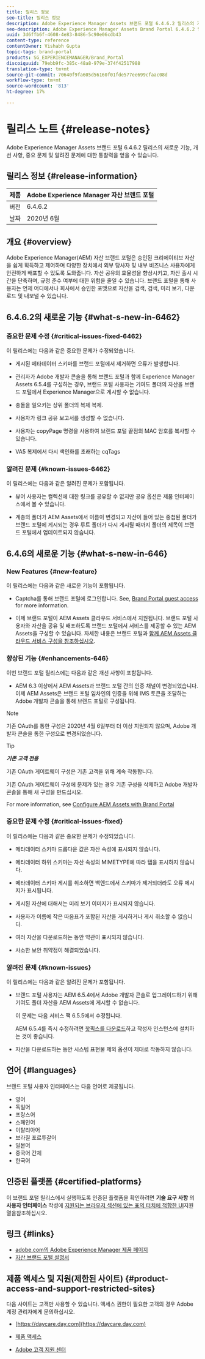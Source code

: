 ```yaml
---
title: 릴리스 정보
seo-title: 릴리스 정보
description: Adobe Experience Manager Assets 브랜드 포털 6.4.6.2 릴리스의 기능, 개선 사항, 중요 문제 및 알려진 문제에 대한 통찰력을 얻을 수 있습니다.
seo-description: Adobe Experience Manager Assets Brand Portal 6.4.6.2 릴리스의 개선 사항, 중요 문제 및 알려진 문제에 대한 통찰력을 얻을 수 있습니다.
uuid: 3d6ffb6f-4608-4e83-8486-5c90e06cdb43
content-type: reference
contentOwner: Vishabh Gupta
topic-tags: brand-portal
products: SG_EXPERIENCEMANAGER/Brand_Portal
discoiquuid: 79ebb9fc-385c-48a8-979e-374f42517988
translation-type: tm+mt
source-git-commit: 70640f9fa605d56160f01fde577ee699cfaac08d
workflow-type: tm+mt
source-wordcount: '813'
ht-degree: 17%

---
```



# 릴리스 노트 {#release-notes}

Adobe Experience Manager Assets 브랜드 포털 6.4.6.2 릴리스의 새로운 기능, 개선 사항, 중요 문제 및 알려진 문제에 대한 통찰력을 얻을 수 있습니다.

## 릴리스 정보 {#release-information}

| 제품 | Adobe Experience Manager 자산 브랜드 포털 |
|---|---|
| 버전 | 6.4.6.2 |
| 날짜 | 2020년 6월 |

## 개요 {#overview}

Adobe Experience Manager(AEM) 자산 브랜드 포털은 승인된 크리에이티브 자산을 쉽게 획득하고 제어하며 다양한 장치에서 외부 당사자 및 내부 비즈니스 사용자에게 안전하게 배포할 수 있도록 도와줍니다. 자산 공유의 효율성을 향상시키고, 자산 출시 시간을 단축하며, 규정 준수 여부에 대한 위험을 줄일 수 있습니다. 브랜드 포털을 통해 사용자는 언제 어디에서나 회사에서 승인한 포맷으로 자산을 검색, 검색, 미리 보기, 다운로드 및 내보낼 수 있습니다.

## 6.4.6.2의 새로운 기능 {#what-s-new-in-6462}

### 중요한 문제 수정 {#critical-issues-fixed-6462}

이 릴리스에는 다음과 같은 중요한 문제가 수정되었습니다.

* 게시된 메타데이터 스키마를 브랜드 포털에서 제거하면 오류가 발생합니다.

* 관리자가 Adobe 개발자 콘솔을 통해 브랜드 포털과 함께 Experience Manager Assets 6.5.4를 구성하는 경우, 브랜드 포털 사용자는 기여도 폴더의 자산을 브랜드 포털에서 Experience Manager으로 게시할 수 없습니다.

* 충돌을 일으키는 상위 폴더의 복제 복제.

* 사용자가 링크 공유 보고서를 생성할 수 없습니다.

* 사용자는 copyPage 명령을 사용하여 브랜드 포털 끝점의 MAC 암호를 복사할 수 있습니다.

* VA5 복제에서 다시 색인화를 초래하는 cqTags


### 알려진 문제 {#known-issues-6462}

이 릴리스에는 다음과 같은 알려진 문제가 포함됩니다.

* 뷰어 사용자는 컬렉션에 대한 링크를 공유할 수 없지만 공유 옵션은 제품 인터페이스에서 볼 수 있습니다.

* 계층의 폴더가 AEM Assets에서 이름이 변경되고 자산이 들어 있는 중첩된 폴더가 브랜드 포털에 게시되는 경우 루트 폴더가 다시 게시될 때까지 폴더의 제목이 브랜드 포털에서 업데이트되지 않습니다.


## 6.4.6의 새로운 기능 {#what-s-new-in-646}

### New Features {#new-feature}

이 릴리스에는 다음과 같은 새로운 기능이 포함됩니다.

* Captcha를 통해 브랜드 포털에 로그인합니다. See, [Brand Portal guest access](../using/guest-access.md) for more information.

* 이제 브랜드 포털이 AEM Assets 클라우드 서비스에서 지원됩니다. 브랜드 포털 사용자와 자산을 공유 및 배포하도록 브랜드 포털에서 서비스를 제공할 수 있는 AEM Assets을 구성할 수 있습니다.
자세한 내용은 브랜드 포털과 [함께 AEM Assets 클라우드 서비스 구성을 참조하십시오](https://docs.adobe.com/content/help/en/experience-manager-cloud-service/assets/brand-portal/configure-aem-assets-with-brand-portal.html).

### 향상된 기능 {#enhancements-646}

이번 브랜드 포털 릴리스에는 다음과 같은 개선 사항이 포함됩니다.

* AEM 6.3 이상에서 AEM Assets과 브랜드 포털 간의 인증 채널이 변경되었습니다. 이제 AEM Assets은 브랜드 포털 임차인의 인증을 위해 IMS 토큰을 조달하는 Adobe 개발자 콘솔을 통해 브랜드 포털로 구성됩니다.

>[!NOTE]
>
>기존 OAuth를 통한 구성은 2020년 4월 6일부터 더 이상 지원되지 않으며, Adobe 개발자 콘솔을 통한 구성으로 변경되었습니다.

>[!TIP]
>
>***기존 고객 전용***
>
>기존 OAuth 게이트웨이 구성은 기존 고객을 위해 계속 작동합니다.
>
>기존 OAuth 게이트웨이 구성에 문제가 있는 경우 기존 구성을 삭제하고 Adobe 개발자 콘솔을 통해 새 구성을 만드십시오.

For more information, see [Configure AEM Assets with Brand Portal](configure-aem-assets-with-brand-portal.md)

### 중요한 문제 수정 {#critical-issues-fixed}

이 릴리스에는 다음과 같은 중요한 문제가 수정되었습니다.

* 메타데이터 스키마 드롭다운 값은 자산 속성에 표시되지 않습니다.

* 메타데이터 하위 스키마는 자산 속성의 MIMETYPE에 따라 탭을 표시하지 않습니다.

* 메타데이터 스키마 게시를 취소하면 백엔드에서 스키마가 제거되더라도 오류 메시지가 표시됩니다.

* 게시된 자산에 대해서는 미리 보기 이미지가 표시되지 않습니다.

* 사용자가 이름에 작은 따옴표가 포함된 자산을 게시하거나 게시 취소할 수 없습니다.

* 여러 자산을 다운로드하는 동안 약관이 표시되지 않습니다.

* 사소한 보안 취약점이 해결되었습니다.

### 알려진 문제 {#known-issues}

이 릴리스에는 다음과 같은 알려진 문제가 포함됩니다.

* 브랜드 포털 사용자는 AEM 6.5.4에서 Adobe 개발자 콘솔로 업그레이드하기 위해 기여도 폴더 자산을 AEM Assets에 게시할 수 없습니다.

   이 문제는 다음 서비스 팩 6.5.5에서 수정됩니다.

   AEM 6.5.4를 즉시 수정하려면 [핫픽스를 다운로드](https://www.adobeaemcloud.com/content/marketplace/marketplaceProxy.html?packagePath=/content/companies/public/adobe/packages/cq650/hotfix/cq-6.5.0-hotfix-33041)하고 작성자 인스턴스에 설치하는 것이 좋습니다.

* 자산을 다운로드하는 동안 시스템 표현물 제외 옵션이 제대로 작동하지 않습니다.


## 언어 {#languages}

브랜드 포털 사용자 인터페이스는 다음 언어로 제공됩니다.

* 영어
* 독일어
* 프랑스어
* 스페인어
* 이탈리아어
* 브라질 포르투갈어
* 일본어
* 중국어 간체
* 한국어

## 인증된 플랫폼 {#certified-platforms}

이 브랜드 포털 릴리스에서 실행하도록 인증된 플랫폼을 확인하려면 **기술 요구 사항** 의 **사용자 인터페이스** 작성에 [지원되는 브라우저 섹션에 있는 표의 터치에 적합한 UI](https://helpx.adobe.com/experience-manager/6-4/sites/deploying/using/technical-requirements.html)지원 열을참조하십시오.

## 링크 {#links}

* [adobe.com의 Adobe Experience Manager 제품 페이지](http://www.adobe.com/in/marketing-cloud/experience-manager.html)
* [자산 브랜드 포털 설명서](https://helpx.adobe.com/experience-manager/brand-portal/user-guide.html)

## 제품 액세스 및 지원(제한된 사이트) {#product-access-and-support-restricted-sites}

다음 사이트는 고객만 사용할 수 있습니다. 액세스 권한이 필요한 고객의 경우 Adobe 계정 관리자에게 문의하십시오.

* [https://daycare.day.com](https://daycare.day.com)

* [제품 액세스](https://login.marketing.adobe.com)

* [Adobe 고객 지원 센터](https://helpx.adobe.com/contact.html)
